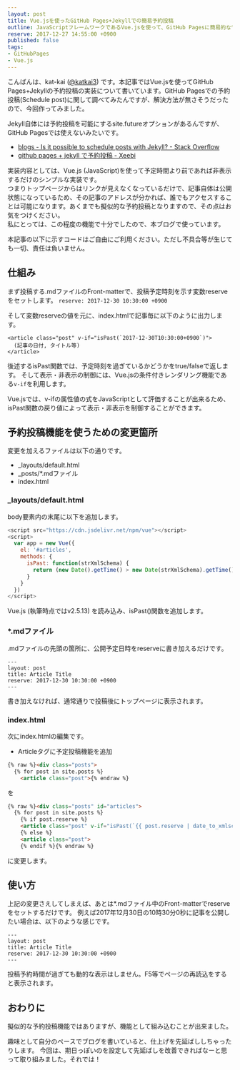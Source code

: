 ```yaml
---
layout: post
title: Vue.jsを使ったGitHub Pages+Jekyllでの簡易予約投稿
outline: JavaScriptフレームワークであるVue.jsを使って、GitHub Pagesに簡易的な予約投稿機能を実装しました。単に予約時刻以前であれば、トップページからのリンクを非表示にしているだけなので擬似的な予約投稿となります。
reserve: 2017-12-27 14:55:00 +0900
published: false
tags: 
- GitHubPages
- Vue.js
---
```

こんばんは、kat-kai ([@katkai3](https://twitter.com/katkai3)) です。本記事ではVue.jsを使ってGitHub Pages+Jekyllの予約投稿の実装について書いています。GitHub Pagesでの予約投稿(Schedule post)に関して調べてみたんですが、解決方法が無さそうだったので、今回作ってみました。

Jekyll自体には予約投稿を可能にするsite.futureオプションがあるんですが、GitHub Pagesでは使えないみたいです。
- [blogs - Is it possible to schedule posts with Jekyll? - Stack Overflow](https://stackoverflow.com/questions/4923867/is-it-possible-to-schedule-posts-with-jekyll)
- [github pages + jekyll で予約投稿 - Xeebi](https://lesguillemets.github.io/blog/2014/06/26/jekyll-future.html)

実装内容としては、Vue.js (JavaScript)を使って予定時間より前であれば非表示するだけのシンプルな実装です。  
つまりトップページからはリンクが見えなくなっているだけで、記事自体は公開状態になっているため、その記事のアドレスが分かれば、誰でもアクセスすることは可能になります。あくまでも擬似的な予約投稿となりますので、その点はお気をつけください。  
私にとっては、この程度の機能で十分でしたので、本ブログで使っています。

本記事の以下に示すコードはご自由にご利用ください。ただし不具合等が生じても一切、責任は負いません。

## 仕組み
まず投稿する.mdファイルのFront-matterで、投稿予定時刻を示す変数reserveをセットします。
```reserve: 2017-12-30 10:30:00 +0900```

そして変数reserveの値を元に、index.htmlで記事毎に以下のように出力します。
```
<article class="post" v-if="isPast(`2017-12-30T10:30:00+0900`)">
  (記事の日付, タイトル等)
</article>
```
後述するisPast関数では、予定時刻を過ぎているかどうかをtrue/falseで返します。
そして表示・非表示の制御には、Vue.jsの条件付きレンダリング機能である```v-if```を利用します。

Vue.jsでは、v-ifの属性値の式をJavaScriptとして評価することが出来るため、
isPast関数の戻り値によって表示・非表示を制御することができます。


## 予約投稿機能を使うための変更箇所
変更を加えるファイルは以下の通りです。
- _layouts/default.html
- _posts/*.mdファイル
- index.html

### _layouts/default.html  

body要素内の末尾に以下を追加します。  
```javascript
<script src="https://cdn.jsdelivr.net/npm/vue"></script>
<script>
  var app = new Vue({
    el: '#articles',
    methods: {
      isPast: function(strXmlSchema) {
        return (new Date().getTime() > new Date(strXmlSchema).getTime());
      }
    }
  })
</script>
```
Vue.js (執筆時点ではv2.5.13) を読み込み、isPast()関数を追加します。


### *.mdファイル
.mdファイルの先頭の箇所に、公開予定日時をreserveに書き加えるだけです。
```
---
layout: post
title: Article Title
reserve: 2017-12-30 10:30:00 +0900
---
```
書き加えなければ、通常通りで投稿後にトップページに表示されます。

### index.html
次にindex.htmlの編集です。

- Articleタグに予定投稿機能を追加  
```html
{% raw %}<div class="posts">
  {% for post in site.posts %}
    <article class="post">{% endraw %}
```
を  
```html
{% raw %}<div class="posts" id="articles">
  {% for post in site.posts %}
    {% if post.reserve %}
    <article class="post" v-if="isPast(`{{ post.reserve | date_to_xmlschema }}`)">
    {% else %}
    <article class="post">
    {% endif %}{% endraw %}
```
に変更します。

## 使い方

上記の変更さえしてしまえば、あとは*.mdファイル中のFront-matterでreserveをセットするだけです。
例えば2017年12月30日の10時30分0秒に記事を公開したい場合は、以下のような感じです。

```
---
layout: post
title: Article Title
reserve: 2017-12-30 10:30:00 +0900
---
```
投稿予約時間が過ぎても動的な表示はしません。F5等でページの再読込をすると表示されます。


## おわりに
擬似的な予約投稿機能ではありますが、機能として組み込むことが出来ました。

趣味として自分のペースでブログを書いていると、仕上げを先延ばししちゃったりします。
今回は、期日っぽいのを設定して先延ばしを改善できればなーと思って取り組みました。それでは！
